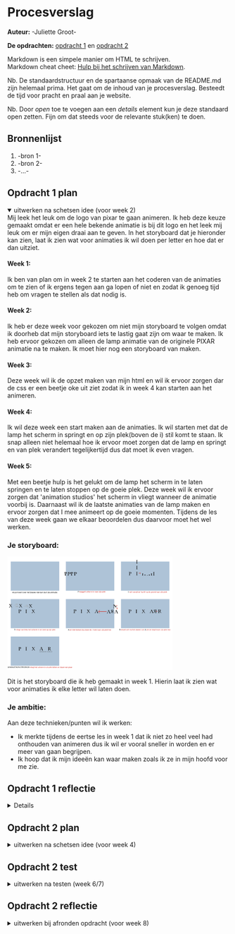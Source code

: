 # Procesverslag
**Auteur:** -Juliette Groot-

**De opdrachten:** [opdracht 1](opdracht1/index.html) en [opdracht 2](opdracht2/index.html)


Markdown is een simpele manier om HTML te schrijven.  
Markdown cheat cheet: [Hulp bij het schrijven van Markdown](https://github.com/adam-p/markdown-here/wiki/Markdown-Cheatsheet).

Nb. De standaardstructuur en de spartaanse opmaak van de README.md zijn helemaal prima. Het gaat om de inhoud van je procesverslag. Besteedt de tijd voor pracht en praal aan je website.

Nb. Door *open* toe te voegen aan een *details* element kun je deze standaard open zetten. Fijn om dat steeds voor de relevante stuk(ken) te doen.



## Bronnenlijst
  1. -bron 1-
  2. -bron 2-
  3. -...-



## Opdracht 1 plan

<details open>
  <summary>uitwerken na schetsen idee (voor week 2)</summary>
  Mij leek het leuk om de logo van pixar te gaan animeren. Ik heb deze keuze gemaakt omdat er een hele bekende animatie is bij dit logo en het leek mij leuk om er mijn eigen draai aan te geven. In het storyboard dat je hieronder kan zien, laat ik zien wat voor animaties ik wil doen per letter en hoe dat er dan uitziet.

  #### Week 1:
  Ik ben van plan om in week 2 te starten aan het coderen van de animaties om te zien of ik ergens tegen aan ga lopen of niet en zodat ik genoeg tijd heb om vragen te stellen als dat nodig is.

  #### Week 2:
  Ik heb er deze week voor gekozen om niet mijn storyboard te volgen omdat ik doorheb dat mijn storyboard iets te lastig gaat zijn om waar te maken. Ik heb ervoor gekozen om alleen de lamp animatie van de originele PIXAR animatie na te maken. Ik moet hier nog een storyboard van maken.
  

  #### Week 3:
  Deze week wil ik de opzet maken van mijn html en wil ik ervoor zorgen dar de css er een beetje oke uit ziet zodat ik in week 4 kan starten aan het animeren.

  #### Week 4:
  Ik wil deze week een start maken aan de animaties. Ik wil starten met dat de lamp het scherm in springt en op zijn plek(boven de i) stil komt te staan. Ik snap alleen niet helemaal hoe ik ervoor moet zorgen dat de lamp en springt en van plek verandert tegelijkertijd dus dat moet ik even vragen.

  #### Week 5:
 Met een beetje hulp is het gelukt om de lamp het scherm in te laten springen en te laten stoppen op de goeie plek. Deze week wil ik ervoor zorgen dat 'animation studios' het scherm in vliegt wanneer de animatie voorbij is. Daarnaast wil ik de laatste animaties van de lamp maken en ervoor zorgen dat I mee animeert op de goeie momenten. Tijdens de les van deze week gaan we elkaar beoordelen dus daarvoor moet het wel werken.

  ### Je storyboard:
  <img src="readme-images/storyboard.png" width="375px" alt="storyboard voor opdracht 1">
 
  Dit is het storyboard die ik heb gemaakt in week 1. Hierin laat ik zien wat voor animaties ik elke letter wil laten doen.


  ### Je ambitie: 
  Aan deze technieken/punten wil ik werken:
  - Ik merkte tijdens de eertse les in week 1 dat ik niet zo heel veel had onthouden van animeren dus ik wil er vooral sneller in worden en er meer van gaan begrijpen.
  - Ik hoop dat ik mijn ideeën kan waar maken zoals ik ze in mijn hoofd voor me zie.
 
</details>



## Opdracht 1 reflectie

<details>

  ### Je uitkomst - karakteristiek screenshot(s):
  <img src="readme-images/dummy-plaatje.svg" width="375px" alt="uitomst opdracht 1">
  
  Dit is hoe mijn logo eruit ziet als de animatie klaar is.


  ### Dit ging goed/Heb ik geleerd: 
  Korte omschrijving met plaatje(s)

  <img src="readme-images/dummy-plaatje.svg" width="375px" alt="top">


  ### Dit was lastig/Is niet gelukt:
  Korte omschrijving met plaatje(s)

  <img src="readme-images/dummy-plaatje.svg" width="375px" alt="bummer">

  ### Reflectie per week
  Hier ga ik kort een reflectie doen op elke week tot de beoordeling op elkaar.

  #### Week 1:
  Deze week heb ik best wel veel gedaan. Ik heb mijn logo gekozen en ook een storyboard gemaakt van de animaties die ik wilde doen op elke letter. Ik vind dat deze week best goed ging en had veel zin om te starten met het coderen en animeren.

  #### Week 2:
  Deze week heb ik minder gedaan dan ik wilde. Ik kwam er wel snel achter dat mijn eerste idee en storyboard een beetje vergezocht was in de korte tijd die we kregen en in mijn ervaring met animeren. Dit was een goede keuze! Ik had het al lastig genoeg met de kleine lamp animatie die ik uiteindelijk heb gedaan. Ik wilde ook deze week een nieuwe storyboard maken, maar dat had ik uiteindelijk niet gedaan wat niet heel handig is.

  #### Week 3:
  Deze week heb ik een aantal stappen gemaakt met mijn code. Ik ben tevreden met de code die ik geschreven heb, maar achteraf had ik deze week weil iets meer tijd kunnen besteden aan de css en opmaak zodat ik dit niet later nog moest doen.

  #### Week 4:
  Deze week begonnen de wielen pas echt te draaien. Ik ben blij dat ik om hulp vroeg deze week omdat ik heel erg vast liep en er zelf totaal niet uitkwam. Door de hulp heb ik wel een stuk meer kunnen doen en werkt het eerste deel van mijn animatie ook echt!

  #### Week 5:
  Deze week gingen we elkaar beoordelen en ik was echt niet ver genoeg hiervoor. Wat niet heel handig was van mijzelf. Hierdoor ging ik de beoordeling in met een halve animatie. Na de beoordeling met Jinke(wij hebben elkaar beoordeeld), heeft zij mij een beetje geholpen. Mijn probleem was namelijk dat ik niet wist hoe ik meerdere animaties achter elkaar werkend moest krijgen en toen heeft zij mij hierbij geholpen. Dit was erg fijn omdat ik echt geen idee had hoe ik dit moest oplossen. Ik had al heel veel online gezocht naar het antwoord maar ik kreeg hem maar niet. Toen kwam ik er door haar achter dat ik met webkit mijn probleem op kon lossen wat top was! Ik was deze week nog niet helemaal klaar met mijn animatie, maar ik moet alleen maar de puntjes op de I zetten.

  ### Overview reflectie:  
  Door bovenstaande te lezen kan ik wel uitmaken dat ik iets te laat ben begonnen met wat belangrijk was, namelijk de animatie zelf. Als ik het allemaal opnieuw zou moeten dan zou ik het zeker niet weer zo aanpakken. Ik zou dan sowieso eerder om hulp vragen want nu bleef ik heel erg hangen waardoor ik niks meer deed. Daarnaast zou ik dan ook een stuk eerder starten. Voor de rest ging deze opdracht wel prima!

</details>



## Opdracht 2 plan

<details>
  <summary>uitwerken na schetsen idee (voor week 4)</summary>


  ### Je ontwerp:
  <img src="readme-images/startscherm.png" width="375px" alt="startscherm ontwerp opdracht 2">
   <img src="readme-images/bignoscherm.png" width="375px" alt="bignoscherm  ontwerp opdracht 2">


  ### Je ambitie: 
  Aan deze technieken/punten wil ik werken:
  - punt 1
  - punt 2
  - nog een punt
  - ...
</details>



## Opdracht 2 test

<details>
  <summary>uitwerken na testen (week 6/7)</summary>

  Neem minimaal 5 bevindingen op:



  ### Bevinding 1:
  Omschrijving van wat er nog niet orde was (tekst en afbeeding(en)).

  #### oplossing:
  Beschrijving hoe je het hebt hebt opgelost of als het niet gelukt is hoe je het zou oplossen (tekst en afbeeding(en)).



  ### Bevinding 2:
  Omschrijving van wat er nog niet orde was (tekst en afbeeding(en)).

  #### oplossing:
  Beschrijving hoe je het hebt hebt opgelost of als het niet gelukt is hoe je het zou oplossen (tekst en afbeeding(en)).



  ### Bevinding 3:
  ...
</details>



## Opdracht 2 reflectie

<details>
  <summary>uitwerken bij afronden opdracht (voor week 8)</summary>

  ### Je uitkomst - karakteristiek screenshot(s):
  <img src="readme-images/dummy-plaatje.svg" width="375px" alt="uitkomst opdracht 2">


  ### Dit ging goed/Heb ik geleerd: 
  Korte omschrijving met plaatje(s)

  <img src="readme-images/dummy-plaatje.svg" width="375px" alt="top">


  ### Dit was lastig/Is niet gelukt:
  Korte omschrijving met plaatje(s)

  <img src="readme-images/dummy-plaatje.svg" width="375px" alt="bummer">
</details>